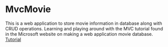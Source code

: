 # MvcMovie
This is a web application to store movie information in database along with CRUD operations.
Learning and playing around with the MVC tutorial found in the Microsoft website on making a web application movie database.
[Tutorial](https://learn.microsoft.com/en-us/aspnet/core/getting-started/?view=aspnetcore-7.0&tabs=windows)
